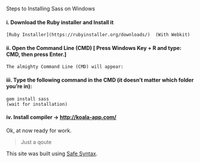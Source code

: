 Steps to Installing Sass on Windows
#### i. Download the Ruby installer and Install it
 	[Ruby Installer](https://rubyinstaller.org/downloads/)  (With Webkit)

	
#### ii. Open the Command Line (CMD) [ Press Windows Key + R and type: CMD, then press Enter.]
	The almighty Command Line (CMD) will appear:
#### iii. Type the following command in the CMD (it doesn’t matter which folder you’re in):
	gem install sass
	(wait for installation)

#### iv. Install compiler -> http://koala-app.com/

Ok, at now ready for work.





> Just a qoute 

This site was built using [Safe Syntax](https://safesyntax.com/).
